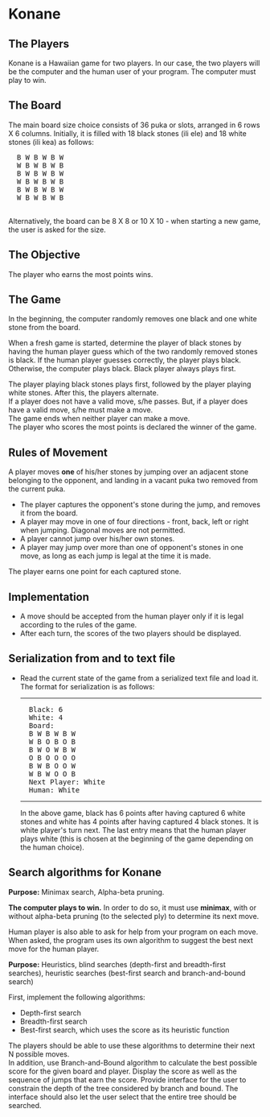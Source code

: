 <html>
<body>
<h1>Konane</h1>
  
<h2>The Players</h2>

Konane is a Hawaiian game for two players. In our case, the two players will be the computer and the human user
of your program.
The computer must play to win.

<h2>The Board</h2>

The main board size choice consists of 36 puka or slots, arranged in 6 rows X 6 columns.
Initially, it is filled with 18 black stones (ili ele) and 18 white stones (ili kea)
as follows:
<pre>
  B W B W B W
  W B W B W B
  B W B W B W
  W B W B W B
  B W B W B W
  W B W B W B  
  </pre>
  
Alternatively, the board can be 8 X 8 or 10 X 10 - when starting a new game, the user is asked for the size.

<h2>The Objective</h2>

The player who earns the most points wins.

<h2>The Game</h2>

In the beginning, the computer randomly removes one black and one white stone from 
the board.

When a fresh game is started, determine the player of black stones by having the human 
player guess which of the two randomly removed stones is black. If the human player 
guesses correctly, the player plays black. Otherwise, the computer plays black. Black 
player always plays first.

<p>
  The player playing black stones plays first, followed by the player playing white stones.
  After this, the players alternate.<br>
  If a player does not have a valid move, s/he passes.
  But, if a player does have a valid move, s/he must make a move.<br>
  The game ends when neither player can make a move.<br>
  The player who scores the most points is declared the winner
  of the game.

<h2>Rules of Movement</h2>

A player moves <b>one</b> of his/her stones by jumping over an adjacent stone 
belonging to the opponent, and landing in a vacant puka two removed from the current
puka. 
<ul>
<li> The player captures the opponent's stone during the jump, and removes
it from the board.
<li> A player may move in one of four directions - front, back, left or right
when jumping. Diagonal moves are not permitted.
<li> A player cannot jump over his/her own stones.
<li> A player may jump over more than one of opponent's stones in one move, as long
as each jump is legal at the time it is made.
</ul>
The player earns one point for each captured stone.

<h2> Implementation</h2>

<ul>

<li> 
A move should be accepted from the human player only if it is legal according to the 
rules of the game.
<li> 
After each turn, the scores of the two players should be displayed.
</ul>

<h2>Serialization from and to text file</h2>

<ul>
<li> Read the current state of the game from a serialized text file and
load it. The format for serialization is as follows:
<hr>
<pre>
  Black: 6
  White: 4
  Board:
  B W B W B W
  W B O B O B
  B W O W B W
  O B O O O O
  B W B O O W
  W B W O O B  
  Next Player: White
  Human: White
</pre>
<hr>
In the above game, black has 6 points after having captured 6 white stones and white has 4 points
after having captured 4 black stones. It is white player's turn next. The last entry means that the 
human player plays white (this is chosen at the beginning of the game depending on the human choice).
</ul>


<h2>Search algorithms for Konane</h2>

<b>Purpose:</b> Minimax search, Alpha-beta pruning.
<p>
<b>The computer plays to win.</b> In order to do so, it must use <b>minimax</b>, with or without alpha-beta pruning (to the selected ply) to determine its next move.  

Human player is also able to ask for help from your program on each move. When asked, the program uses its own algorithm to suggest the best next move for the human player.
</p>

<b>Purpose:</b> Heuristics, blind searches (depth-first and breadth-first searches), heuristic searches (best-first search  and branch-and-bound search)
<p>

First, implement the following algorithms:
<ul>
  <li> Depth-first search 
  <li> Breadth-first search
  <li> Best-first search, which uses the score as its heuristic function
</ul>
The players should be able to use these algorithms to determine their next N possible moves.
<br>
In addition, use Branch-and-Bound algorithm to calculate the best possible score for the given board and player. Display the score as well as the sequence of jumps that earn the score.
Provide interface for the user to constrain the depth of the tree
considered by branch and bound. The interface should also let the user select that the entire tree should be searched.

 </body>

</html>
